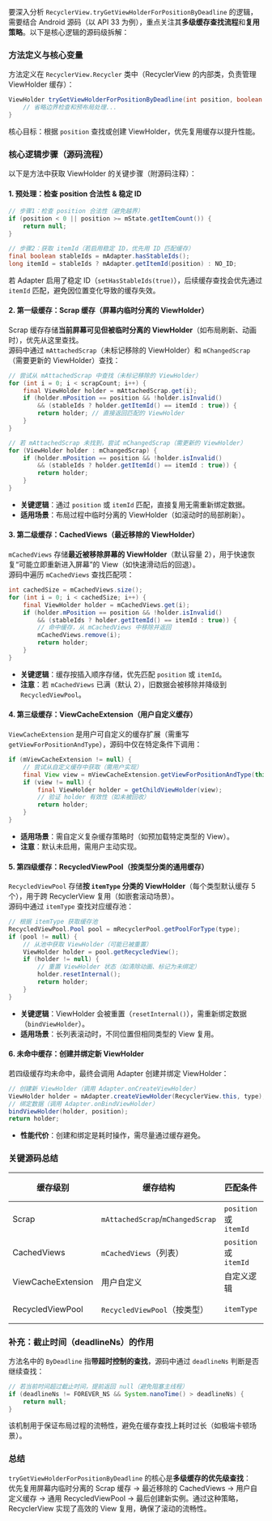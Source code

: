 要深入分析 `RecyclerView.tryGetViewHolderForPositionByDeadline` 的逻辑，需要结合 Android 源码（以 API 33 为例），重点关注其**多级缓存查找流程**和**复用策略**。以下是核心逻辑的源码级拆解：


### **方法定义与核心变量**
方法定义在 `RecyclerView.Recycler` 类中（RecyclerView 的内部类，负责管理 ViewHolder 缓存）：
```java
ViewHolder tryGetViewHolderForPositionByDeadline(int position, boolean dryRun, long deadlineNs) {
    // 省略边界检查和预布局处理...
}
```
核心目标：根据 `position` 查找或创建 ViewHolder，优先复用缓存以提升性能。


### **核心逻辑步骤（源码流程）**
以下是方法中获取 ViewHolder 的关键步骤（附源码注释）：


#### **1. 预处理：检查 position 合法性 & 稳定 ID**
```java
// 步骤1：检查 position 合法性（避免越界）
if (position < 0 || position >= mState.getItemCount()) {
    return null;
}

// 步骤2：获取 itemId（若启用稳定 ID，优先用 ID 匹配缓存）
final boolean stableIds = mAdapter.hasStableIds();
long itemId = stableIds ? mAdapter.getItemId(position) : NO_ID;
```
若 Adapter 启用了稳定 ID（`setHasStableIds(true)`），后续缓存查找会优先通过 `itemId` 匹配，避免因位置变化导致的缓存失效。


#### **2. 第一级缓存：Scrap 缓存（屏幕内临时分离的 ViewHolder）**
Scrap 缓存存储**当前屏幕可见但被临时分离的 ViewHolder**（如布局刷新、动画时），优先从这里查找。  
源码中通过 `mAttachedScrap`（未标记移除的 ViewHolder）和 `mChangedScrap`（需要更新的 ViewHolder）查找：
```java
// 尝试从 mAttachedScrap 中查找（未标记移除的 ViewHolder）
for (int i = 0; i < scrapCount; i++) {
    final ViewHolder holder = mAttachedScrap.get(i);
    if (holder.mPosition == position && !holder.isInvalid() 
        && (stableIds ? holder.getItemId() == itemId : true)) {
        return holder; // 直接返回匹配的 ViewHolder
    }
}

// 若 mAttachedScrap 未找到，尝试 mChangedScrap（需更新的 ViewHolder）
for (ViewHolder holder : mChangedScrap) {
    if (holder.mPosition == position && !holder.isInvalid() 
        && (stableIds ? holder.getItemId() == itemId : true)) {
        return holder;
    }
}
```
- **关键逻辑**：通过 `position` 或 `itemId` 匹配，直接复用无需重新绑定数据。
- **适用场景**：布局过程中临时分离的 ViewHolder（如滚动时的局部刷新）。


#### **3. 第二级缓存：CachedViews（最近移除的 ViewHolder）**
`mCachedViews` 存储**最近被移除屏幕的 ViewHolder**（默认容量 2），用于快速恢复“可能立即重新进入屏幕”的 View（如快速滑动后的回退）。  
源码中遍历 `mCachedViews` 查找匹配项：
```java
int cachedSize = mCachedViews.size();
for (int i = 0; i < cachedSize; i++) {
    final ViewHolder holder = mCachedViews.get(i);
    if (holder.mPosition == position && !holder.isInvalid() 
        && (stableIds ? holder.getItemId() == itemId : true)) {
        // 命中缓存，从 mCachedViews 中移除并返回
        mCachedViews.remove(i);
        return holder;
    }
}
```
- **关键逻辑**：缓存按插入顺序存储，优先匹配 `position` 或 `itemId`。
- **注意**：若 `mCachedViews` 已满（默认 2），旧数据会被移除并降级到 `RecycledViewPool`。


#### **4. 第三级缓存：ViewCacheExtension（用户自定义缓存）**
`ViewCacheExtension` 是用户可自定义的缓存扩展（需重写 `getViewForPositionAndType`），源码中仅在特定条件下调用：
```java
if (mViewCacheExtension != null) {
    // 尝试从自定义缓存中获取（需用户实现）
    final View view = mViewCacheExtension.getViewForPositionAndType(this, position, type);
    if (view != null) {
        final ViewHolder holder = getChildViewHolder(view);
        // 验证 holder 有效性（如未被回收）
        return holder;
    }
}
```
- **适用场景**：需自定义复杂缓存策略时（如预加载特定类型的 View）。
- **注意**：默认未启用，需用户主动实现。


#### **5. 第四级缓存：RecycledViewPool（按类型分类的通用缓存）**
`RecycledViewPool` 存储**按 `itemType` 分类的 ViewHolder**（每个类型默认缓存 5 个），用于跨 RecyclerView 复用（如嵌套滚动场景）。  
源码中通过 `itemType` 查找对应缓存池：
```java
// 根据 itemType 获取缓存池
RecycledViewPool.Pool pool = mRecyclerPool.getPoolForType(type);
if (pool != null) {
    // 从池中获取 ViewHolder（可能已被重置）
    ViewHolder holder = pool.getRecycledView();
    if (holder != null) {
        // 重置 ViewHolder 状态（如清除动画、标记为未绑定）
        holder.resetInternal();
        return holder;
    }
}
```
- **关键逻辑**：ViewHolder 会被重置（`resetInternal()`），需重新绑定数据（`bindViewHolder`）。
- **适用场景**：长列表滚动时，不同位置但相同类型的 View 复用。


#### **6. 未命中缓存：创建并绑定新 ViewHolder**
若四级缓存均未命中，最终会调用 Adapter 创建并绑定 ViewHolder：
```java
// 创建新 ViewHolder（调用 Adapter.onCreateViewHolder）
ViewHolder holder = mAdapter.createViewHolder(RecyclerView.this, type);
// 绑定数据（调用 Adapter.onBindViewHolder）
bindViewHolder(holder, position);
return holder;
```
- **性能代价**：创建和绑定是耗时操作，需尽量通过缓存避免。


### **关键源码总结**
| 缓存级别       | 缓存结构               | 匹配条件               | 是否需要重新绑定 |
|----------------|------------------------|------------------------|------------------|
| Scrap          | `mAttachedScrap`/`mChangedScrap` | `position` 或 `itemId` | 否（仅 `mChangedScrap` 需更新） |
| CachedViews    | `mCachedViews`（列表） | `position` 或 `itemId` | 否               |
| ViewCacheExtension | 用户自定义           | 自定义逻辑             | 否               |
| RecycledViewPool | `RecycledViewPool`（按类型） | `itemType`             | 是（需重新绑定） |


### **补充：截止时间（deadlineNs）的作用**
方法名中的 `ByDeadline` 指**带超时控制的查找**，源码中通过 `deadlineNs` 判断是否继续查找：
```java
// 若当前时间超过截止时间，提前返回 null（避免阻塞主线程）
if (deadlineNs != FOREVER_NS && System.nanoTime() > deadlineNs) {
    return null;
}
```
该机制用于保证布局过程的流畅性，避免在缓存查找上耗时过长（如极端卡顿场景）。


### **总结**
`tryGetViewHolderForPositionByDeadline` 的核心是**多级缓存的优先级查找**：  
优先复用屏幕内临时分离的 Scrap 缓存 → 最近移除的 CachedViews → 用户自定义缓存 → 通用 RecycledViewPool → 最后创建新实例。通过这种策略，RecyclerView 实现了高效的 View 复用，确保了滚动的流畅性。